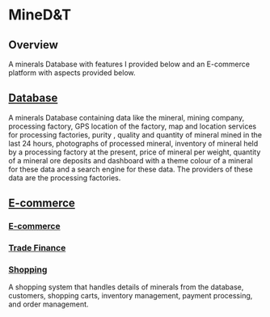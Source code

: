 # MineD&T
## Overview 
A minerals Database with features I provided below and an E-commerce platform with aspects provided below.
## [Database](./Database/README.md)
A minerals Database containing data like the mineral, mining company, processing factory, GPS location of the factory, map and location services for processing factories, purity , quality and quantity of mineral mined in the last 24 hours, photographs of processed mineral, inventory of mineral held by a processing factory at the present, price of mineral per weight, quantity of a mineral ore deposits and dashboard with a theme colour of a mineral for these data and a search engine for these data. The providers of these data are the processing factories.

## [E-commerce]()

### [E-commerce](./E-commerce/README.md)
### [Trade Finance](./E-commerce/trade-finance/README.md)
### [Shopping](./E-commerce/Shopping/README.md)
A shopping system that handles details of minerals from the database, customers, shopping carts, inventory management, payment processing, and order management. 

